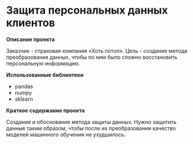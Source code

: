 # Защита персональных данных клиентов
**Описание проекта**

Заказчик - страховая компания «Хоть потоп». 
Цель - создание метода преобразования данных, чтобы по ним было сложно восстановить персональную информацию. 


**Использованные библиотеки**
- pandas
- numpy
- sklearn


**Краткое содержание проекта**

Создание и обоснование метода защиты двнных. Нужно защитить данные таким образом, чтобы после их преобразовании качество моделей машинного обучения не ухудшилось.
